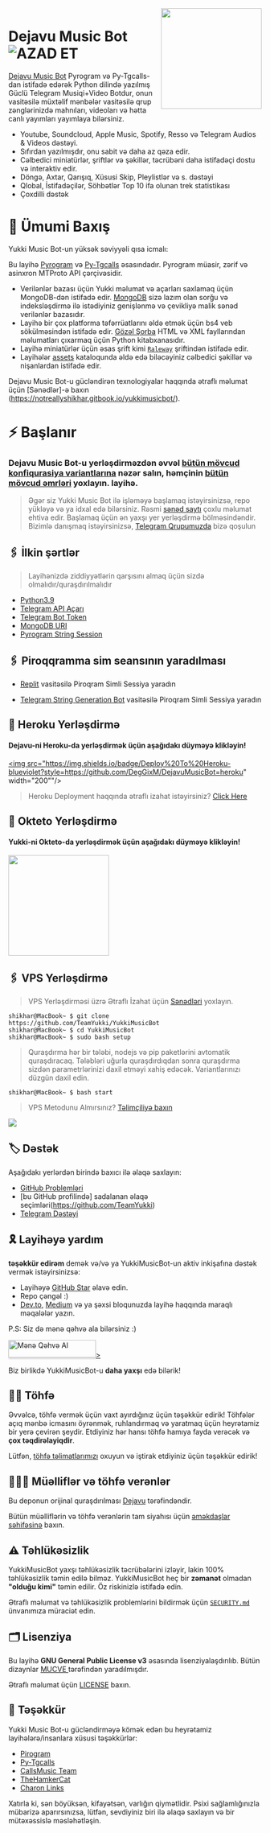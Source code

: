 <img src="https://te.legra.ph/file/be559ace3fe2b387dec9a.jpg" align="right" width="200" height="200"/>

# Dejavu Music Bot <img src="https://img.shields.io/github/v/release/DegGixM/DejavuMusicBot?color=black&logo=github&logoColor=black&style=social" alt="AZAD ET">

[Dejavu Music Bot](https://github.com/DegGixM/DejavuMusicBot) Pyrogram və Py-Tgcalls-dan istifadə edərək Python dilində yazılmış Güclü Telegram Musiqi+Video Botdur, onun vasitəsilə müxtəlif mənbələr vasitəsilə qrup zənglərinizdə mahnıları, videoları və hətta canlı yayımları yayımlaya bilərsiniz.

* Youtube, Soundcloud, Apple Music, Spotify, Resso və Telegram Audios & Videos dəstəyi.
* Sıfırdan yazılmışdır, onu sabit və daha az qəza edir.
* Cəlbedici miniatürlər, şriftlər və şəkillər, təcrübəni daha istifadəçi dostu və interaktiv edir.
* Döngə, Axtar, Qarışıq, Xüsusi Skip, Pleylistlər və s. dəstəyi
* Qlobal, İstifadəçilər, Söhbətlər Top 10 ifa olunan trek statistikası
* Çoxdilli dəstək


# 🔗 Ümumi Baxış

Yukki Music Bot-un yüksək səviyyəli qısa icmalı:

Bu layihə [Pyrogram](https://github.com/pyrogram) və [Py-Tgcalls](https://github.com/pytgcalls/pytgcalls) əsasındadır. Pyrogram müasir, zərif və asinxron MTProto API çərçivəsidir.

* Verilənlər bazası üçün Yukki məlumat və açarları saxlamaq üçün MongoDB-dən istifadə edir. [MongoDB](https://www.mongodb.com/) sizə lazım olan sorğu və indeksləşdirmə ilə istədiyiniz genişlənmə və çevikliyə malik sənəd verilənlər bazasıdır.
* Layihə bir çox platforma təfərrüatlarını əldə etmək üçün bs4 veb sökülməsindən istifadə edir. [Gözəl Şorba](https://www.crummy.com/software/BeautifulSoup/bs4/doc/) HTML və XML fayllarından məlumatları çıxarmaq üçün Python kitabxanasıdır.
* Layihə miniatürlər üçün əsas şrift kimi [`Raleway`](../assets/font2.ttf) şriftindən istifadə edir.
* Layihələr [assets](../assets/) kataloqunda əldə edə biləcəyiniz cəlbedici şəkillər və nişanlardan istifadə edir.

Dejavu Music Bot-u gücləndirən texnologiyalar haqqında ətraflı məlumat üçün [Sənədlər]-ə baxın (https://notreallyshikhar.gitbook.io/yukkimusicbot/).


# ⚡️ Başlanır

### Dejavu Music Bot-u yerləşdirməzdən əvvəl [bütün mövcud konfiqurasiya variantlarına](../config/README.md) nəzər salın, həmçinin [bütün mövcud əmrləri](../strings/command.yml) yoxlayın. layihə.

> Əgər siz Yukki Music Bot ilə işləməyə başlamaq istəyirsinizsə, repo yükləyə və ya idxal edə bilərsiniz.
> Rəsmi [sənəd saytı](https://te.legra.ph/file/be559ace3fe2b387dec9a.jpg) çoxlu məlumat ehtiva edir. Başlamaq üçün ən yaxşı yer yerləşdirmə bölməsindəndir.
> Bizimlə danışmaq istəyirsinizsə, [Telegram Qrupumuzda](https://t.me/DejavuGurup) bizə qoşulun


## 🖇 İlkin şərtlər

> Layihənizdə ziddiyyətlərin qarşısını almaq üçün sizdə olmalıdır/quraşdırılmalıdır

- [Python3.9](https://www.python.org/downloads/release/python-390/)
- [Telegram API Açarı](https://docs.pyrogram.org/intro/setup#api-keys)
- [Telegram Bot Token](https://t.me/botfather)
- [MongoDB URI](https://notreallyshikhar.gitbook.io/yukkimusicbot/deployment/mongodb)
- [Pyrogram String Session](https://notreallyshikhar.gitbook.io/yukkimusicbot/deployment/string-session)


## 🖇 Piroqqramma sim seansının yaradılması

- [Replit](https://replit.com/@NotReallyShikhar/Yukki-Music-String-Gen) vasitəsilə Piroqram Simli Sessiya yaradın

- [Telegram String Generation Bot](https://t.me/YukkiStringBot) vasitəsilə Piroqram Simli Sessiya yaradın


## 🚀 Heroku Yerləşdirmə

<h4> Dejavu-ni Heroku-da yerləşdirmək üçün aşağıdakı düyməyə klikləyin! </h4>  

<a href="https://heroku.com/deploy/"><img src="https://img.shields.io/badge/Deploy%20To%20Heroku-blueviolet?style=https://github.com/DegGixM/DejavuMusicBot=heroku" width="200""/></a>

> Heroku Deployment haqqında ətraflı izahat istəyirsiniz? [Click Here](https://notreallyshikhar.gitbook.io/yukkimusicbot/deployment/heroku)

## 🚀 Okteto Yerləşdirmə

<h4>Yukki-ni Okteto-da yerləşdirmək üçün aşağıdakı düyməyə klikləyin!</h4>
<a href="https://cloud.okteto.com/deploy?repository=https://github.com/TeamYukki/YukkiMusicBot"><img src="https://img.shields.io/badge/Deploy%20To%20Okteto-informational?style=for-the-badge&logo=Okteto" width="200""/></a>



## 🖇 VPS Yerləşdirmə

> VPS Yerləşdirməsi üzrə Ətraflı İzahat üçün [Sənədləri](https://notreallyshikhar.gitbook.io/yukkimusicbot/deployment/local-hosting-or-vps) yoxlayın.


```console
shikhar@MacBook~ $ git clone https://github.com/TeamYukki/YukkiMusicBot
shikhar@MacBook~ $ cd YukkiMusicBot
shikhar@MacBook~ $ sudo bash setup
```
> Quraşdırma hər bir tələbi, nodejs və pip paketlərini avtomatik quraşdıracaq. Tələbləri uğurla quraşdırdıqdan sonra quraşdırma sizdən parametrlərinizi daxil etməyi xahiş edəcək.
> Variantlarınızı düzgün daxil edin.

```console
shikhar@MacBook~ $ bash start
```

> VPS Metodunu Almırsınız? [Təlimçiliyə baxın](https://t.me/DejavuSupport)


<img src="https://telegra.ph/file/6b75b57da50ef1183fcdc.jpg" align="center">

## 🏷 Dəstək

Aşağıdakı yerlərdən birində baxıcı ilə əlaqə saxlayın:

- [GitHub Problemləri](https://github.com/TeamYukki/yukkimusicbot/issues/new?assignees=&labels=question&template=SUPPORT_QUESTION.md&title=support%3A+)
- [bu GitHub profilində] sadalanan əlaqə seçimləri(https://github.com/TeamYukki)
- [Telegram Dəstəyi](https://t.me/DejavuSupport)

## 🎗 Layihəyə yardım

**təşəkkür edirəm** demək və/və ya YukkiMusicBot-un aktiv inkişafına dəstək vermək istəyirsinizsə:

- Layihəyə [GitHub Star](https://github.com/DegGixM/DejavuMusicBot) əlavə edin.
- Repo çəngəl :)
- [Dev.to](https://dev.to/), [Medium](https://medium.com/) və ya şəxsi bloqunuzda layihə haqqında maraqlı məqalələr yazın.

P.S: Siz də mənə qəhvə ala bilərsiniz :)
<p><a href="https://www.buymeacoffee.com/notreallysy" target="_blank"><img src="https://www.buymeacoffee.com/assets/img/custom_images/orange_img.png " alt="Mənə Qəhvə Al" style="height: 35px !important;width: 174px !important;box-shadow: 0px 3px 2px 0px rgba(190, 190, 190, 0.5) !important;-webkit-box- kölgə: 0px 3px 2px 0px rgba(190, 190, 190, 0.5) !vacib;" >></a></p>

Biz birlikdə YukkiMusicBot-u **daha yaxşı** edə bilərik!

## ✍🏻 Töhfə

Əvvəlcə, töhfə vermək üçün vaxt ayırdığınız üçün təşəkkür edirik! Töhfələr açıq mənbə icmasını öyrənmək, ruhlandırmaq və yaratmaq üçün heyrətamiz bir yerə çevirən şeydir. Etdiyiniz hər hansı töhfə hamıya fayda verəcək və **çox təqdirəlayiqdir**.

Lütfən, [töhfə təlimatlarımızı](CONTRIBUTING.md) oxuyun və iştirak etdiyiniz üçün təşəkkür edirik!

## 👨🏻‍💻 Müəlliflər və töhfə verənlər

Bu deponun orijinal quraşdırılması [Dejavu](https://t.me/DejavuSupport) tərəfindəndir.

Bütün müəlliflərin və töhfə verənlərin tam siyahısı üçün [əməkdaşlar səhifəsinə](https://github.com/TeamYukki/YukkiMusicBot/contributors) baxın.

## ⚠️ Təhlükəsizlik

YukkiMusicBot yaxşı təhlükəsizlik təcrübələrini izləyir, lakin 100% təhlükəsizlik təmin edilə bilməz. YukkiMusicBot heç bir **zəmanət** olmadan **"olduğu kimi"** təmin edilir. Öz riskinizlə istifadə edin.

Ətraflı məlumat və təhlükəsizlik problemlərini bildirmək üçün [`SECURITY.md`](SECURITY.md) ünvanımıza müraciət edin.


## 🗂 Lisenziya

Bu layihə **GNU General Public License v3** əsasında lisenziyalaşdırılıb. Bütün dizaynlar [ MUCVE ](https://t.me/MUCVE_M) tərəfindən yaradılmışdır.

Ətraflı məlumat üçün [LICENSE](../LICENSE) baxın.

## 📑 Təşəkkür

Yukki Music Bot-u gücləndirməyə kömək edən bu heyrətamiz layihələrə/insanlara xüsusi təşəkkürlər:

- [Pirogram](https://github.com/pyrogram/pyrogram)
- [Py-Tgcalls](https://github.com/pytgcalls/pytgcalls)
- [CallsMusic Team](https://github.com/Callsmusic)
- [TheHamkerCat](https://github.com/TheHamkerCat)
- [Charon Links](https://github.com/XCBv021)


Xatırla ki, sən böyüksən, kifayətsən, varlığın qiymətlidir. Psixi sağlamlığınızla mübarizə aparırsınızsa, lütfən, sevdiyiniz biri ilə əlaqə saxlayın və bir mütəxəssislə məsləhətləşin.
